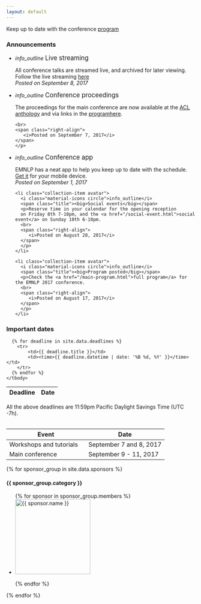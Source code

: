 ```yaml
---
layout: default
---
```


<div class="section">
  <div class="right">Keep up to date with the conference <a href="/main-program.html">program</a></div>
  <h3>Announcements</h3>
</div>

  <ul class="collection">

  <li class="collection-item avatar">
    <i class="material-icons circle">info_outline</i>
    <span class="title"><big>Live streaming</big></span>
    <p>All conference talks are streamed live,
       and archived for later viewing.
       Follow the live streaming <a href="/live-streaming.html">here</a>
    <br>
    <span class="right-align">
       <i>Posted on September 8, 2017</i>
    </span>
    </p>
  </li>  


  <li class="collection-item avatar">
    <i class="material-icons circle">info_outline</i>
    <span class="title"><big>Conference proceedings</big></span>
    <p>The proceedings for the main conference are now available
    at the <a href="http://www.aclweb.org/anthology/D/D17">ACL anthology</a>
    and via links in the <a href="/main-program.html">program</a.
    Workshop proceedings may be found
    <a href="http://www.aclweb.org/anthology/W/W17/">here</a>.

    <br>
    <span class="right-align">
       <i>Posted on September 7, 2017</i>
    </span>
    </p>
  </li>  


  <li class="collection-item avatar">
    <i class="material-icons circle">info_outline</i>
    <span class="title"><big>Conference app</big></span>
    <p>EMNLP has a neat app to help you keep up to date with the schedule.
    <a href="/app.html">Get it</a> for your mobile device.
    <br>
    <span class="right-align">
       <i>Posted on September 1, 2017</i>
    </span>
    </p>
  </li>  



    <li class="collection-item avatar">
      <i class="material-icons circle">info_outline</i>
      <span class="title"><big>Social events</big></span>
      <p>Reserve time in your calendar for the opening reception
      on Friday 8th 7-10pm, and the <a href="/social-event.html">social event</a> on Sunday 10th 6-10pm.
      <br>
      <span class="right-align">
         <i>Posted on August 28, 2017</i>
      </span>
      </p>
    </li>  

    <li class="collection-item avatar">
      <i class="material-icons circle">info_outline</i>
      <span class="title"><big>Program posted</big></span>
      <p>Check the <a href="/main-program.html">full program</a> for the EMNLP 2017 conference.
      <br>
      <span class="right-align">
         <i>Posted on August 17, 2017</i>
      </span>
      </p>
    </li>  


  </ul>

<div id="calendar" class="section">
  <h3>Important dates</h3>

  <table class="striped deadline">
    <thead>
      <tr>
          <th data-field="event">Deadline</th>
          <th data-field="date">Date</th>
      </tr>
    </thead>
    <tbody>

      {% for deadline in site.data.deadlines %}
        <tr>
            <td>{{ deadline.title }}</td>
            <td><time>{{ deadline.datetime | date: '%B %d, %Y' }}</time></td>
        </tr>
      {% endfor %}
    </tbody>
  </table>


  <div class="center-align" style="margin-top: 1em;">
    All the above deadlines are 11:59pm Pacific Daylight Savings Time (UTC -7h).
  </div>

  <br/>

  <table class="striped event">
    <thead>
      <tr>
          <th style="width: 50%" data-field="event">Event</th>
          <th data-field="date">Date</th>
      </tr>
    </thead>
    <tbody>
      <tr>
        <td>Workshops and tutorials</td>
        <td><time>September 7 and 8, 2017</time></td>
      </tr>
      <tr>
        <td>Main conference</td>
        <td><time>September 9 - 11, 2017 </time></td>
      </tr>
    </tbody>
    </table>

</div>

<div id="sponsors" class="section">


{% for sponsor_group in site.data.sponsors %}
  <div class="sponsor-group center-align">
  <h4 style="clear: both;">{{ sponsor_group.category }}</h4>



  <ul>
  {% for sponsor in sponsor_group.members %}
    <li>
       <a href="#{{ sponsor.name }}"><img alt="{{ sponsor.name }}" src="logos/{{ sponsor.shortname }}.png" style="width:200px !important"/></a>
    </li>

  {% endfor %}
  </ul>
  </div>


{% endfor %}




<div style="clear: both"></div>
</div>


<!--
<div id="contacts" class="section">
  <h2>Collocated Events</h2>
  <p>
  EMNLP 2016 is collocated with <a href="	http://amtaweb.org/amta-2016-in-austin-tx">AMTA 2016</a>, hosted by the Association for Machine Translation in the Americas from October 28 to November 1, 2016.
  </p>
  <p>
  <a href="http://www.humancomputation.com/2016/">HCOMP 2016</a>, the 4th AAAI Conference on Human Computation and Crowdsourcing  will also be held in Austin, TX with main conference on October 30 to November 3.
  </p>
</div>
!-->
